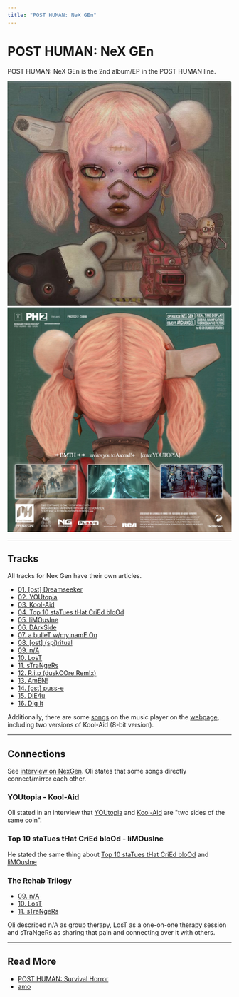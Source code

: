 ```yaml
---
title: "POST HUMAN: NeX GEn"
---
```

# POST HUMAN: NeX GEn

POST HUMAN: NeX GEn is the 2nd album/EP in the POST HUMAN line. 

![Nex Gen album cover](../../Resources/music/album_cover.png)
![Nex Gen album back](../../Resources/music/nexgen_album2.jpg)

***

## Tracks

All tracks for Nex Gen have their own articles.

- [01. [ost] Dreamseeker](song-dreamseeker)
- [02. YOUtopia](song-youtopia)
- [03. Kool-Aid](song-koolaid)
- [04. Top 10 staTues tHat CriEd bloOd](song-top10)
- [05. liMOusIne](song-limousine)
- [06. DArkSide](song-darkside)
- [07. a bulleT w/my namE On](song-abwmno)
- [08. [ost] (spi)ritual](song-spiritual)
- [09. n/A](song-na)
- [10. LosT](song-lost)
- [11. sTraNgeRs](song-strangers)
- [12. R.i.p (duskCOre RemIx)](song-rip)
- [13. AmEN!](song-amen)
- [14. [ost] puss-e](song-pusse)
- [15. DiE4u](song-die4u)
- [16. DIg It](song-digit)

Additionally, there are some [songs](website-songs) on the music player on the [webpage](../webpage), 
including two versions of Kool-Aid (8-bit version).

***

## Connections

See [interview on NexGen](https://www.youtube.com/watch?v=wLAoyZ4geIA).
Oli states that some songs directly connect/mirror each other.

### YOUtopia - Kool-Aid

Oli stated in an interview that [YOUtopia](song-youtopia) and [Kool-Aid](song-koolaid) are 
"two sides of the same coin".

### Top 10 staTues tHat CriEd bloOd - liMOusIne

He stated the same thing about [Top 10 staTues tHat CriEd bloOd](song-top10) and 
[liMOusIne](song-limousine)

### The Rehab Trilogy

- [09. n/A](song-na)
- [10. LosT](song-lost)
- [11. sTraNgeRs](song-strangers)

Oli described n/A as group therapy, LosT as a one-on-one therapy session and sTraNgeRs as sharing that pain and 
connecting over it with others.

***

## Read More

- [POST HUMAN: Survival Horror](ph-survival-horror)
- [amo](amo)